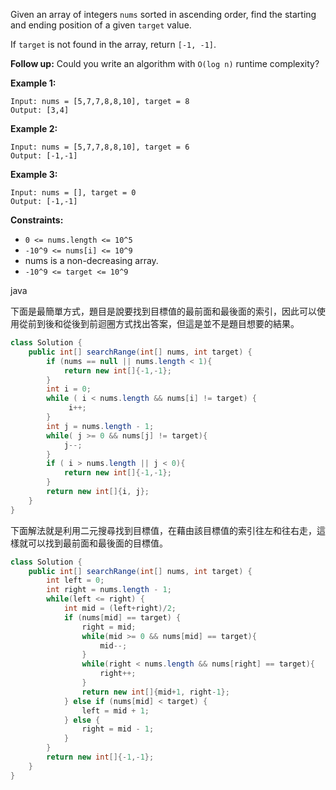 Given an array of integers `nums` sorted in ascending order, find the starting and ending position of a given `target` value.

If `target` is not found in the array, return `[-1, -1]`.

**Follow up:** Could you write an algorithm with `O(log n)` runtime complexity?

**Example 1:**
```
Input: nums = [5,7,7,8,8,10], target = 8
Output: [3,4]
```
**Example 2:**
```
Input: nums = [5,7,7,8,8,10], target = 6
Output: [-1,-1]
```
**Example 3:**
```
Input: nums = [], target = 0
Output: [-1,-1]
```
 

**Constraints:**

- `0 <= nums.length <= 10^5`
- `-10^9 <= nums[i] <= 10^9`
- nums is a non-decreasing array.
- `-10^9 <= target <= 10^9`


java

下面是最簡單方式，題目是說要找到目標值的最前面和最後面的索引，因此可以使用從前到後和從後到前迴圈方式找出答案，但這是並不是題目想要的結果。

```java
class Solution {
    public int[] searchRange(int[] nums, int target) {
        if (nums == null || nums.length < 1){
            return new int[]{-1,-1};    
        }
        int i = 0;
        while ( i < nums.length && nums[i] != target) {
             i++;
        }
        int j = nums.length - 1;
        while( j >= 0 && nums[j] != target){
            j--;
        }
        if ( i > nums.length || j < 0){
            return new int[]{-1,-1};    
        }
        return new int[]{i, j};
    }
}
```

下面解法就是利用二元搜尋找到目標值，在藉由該目標值的索引往左和往右走，這樣就可以找到最前面和最後面的目標值。

```java
class Solution {
    public int[] searchRange(int[] nums, int target) {
        int left = 0;
        int right = nums.length - 1;
        while(left <= right) {
            int mid = (left+right)/2;
            if (nums[mid] == target) {
                right = mid;
                while(mid >= 0 && nums[mid] == target){
                    mid--;
                }
                while(right < nums.length && nums[right] == target){
                    right++;
                }
                return new int[]{mid+1, right-1};
            } else if (nums[mid] < target) {
                left = mid + 1;
            } else {
                right = mid - 1;
            }
        }
        return new int[]{-1,-1};
    }
}
```